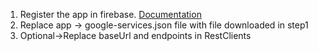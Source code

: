 1. Register the app in firebase. [Documentation](https://firebase.google.com/docs/android/setup)
2. Replace app -> google-services.json file with file downloaded in step1
3. Optional->Replace baseUrl and endpoints in RestClients 